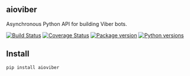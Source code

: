 aioviber
--------

Asynchronous Python API for building Viber bots.


[![Build Status](https://api.travis-ci.org/nonamenix/aioviber.svg)](https://travis-ci.org/nonamenix/aioviber)
[![Coverage Status](https://coveralls.io/repos/github/nonamenix/aioviber/badge.svg)](https://coveralls.io/github/nonamenix/aioviber)
[![Package version](https://badge.fury.io/py/apistar.svg)](https://pypi.python.org/pypi/apistar)
[![Python versions](https://img.shields.io/pypi/pyversions/apistar.svg)](https://www.python.org/doc/versions/)

## Install

```
pip install aioviber
```
